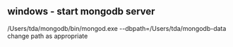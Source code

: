 ## windows - start mongodb server
/Users/tda/mongodb/bin/mongod.exe --dbpath=/Users/tda/mongodb-data
change path as appropriate

